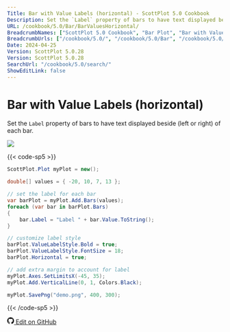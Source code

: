 ```yaml
---
Title: Bar with Value Labels (horizontal) - ScottPlot 5.0 Cookbook
Description: Set the `Label` property of bars to have text displayed beside (left or right) of each bar.
URL: /cookbook/5.0/Bar/BarValuesHorizontal/
BreadcrumbNames: ["ScottPlot 5.0 Cookbook", "Bar Plot", "Bar with Value Labels (horizontal)"]
BreadcrumbUrls: ["/cookbook/5.0/", "/cookbook/5.0/Bar", "/cookbook/5.0/Bar/BarValuesHorizontal"]
Date: 2024-04-25
Version: ScottPlot 5.0.28
Version: ScottPlot 5.0.28
SearchUrl: "/cookbook/5.0/search/"
ShowEditLink: false
---
```


# Bar with Value Labels (horizontal)


Set the `Label` property of bars to have text displayed beside (left or right) of each bar.

[![](/cookbook/5.0/images/BarValuesHorizontal.png?240425082609)](/cookbook/5.0/images/BarValuesHorizontal.png?240425082609)

{{< code-sp5 >}}

```cs
ScottPlot.Plot myPlot = new();

double[] values = { -20, 10, 7, 13 };

// set the label for each bar
var barPlot = myPlot.Add.Bars(values);
foreach (var bar in barPlot.Bars)
{
    bar.Label = "Label " + bar.Value.ToString();
}

// customize label style
barPlot.ValueLabelStyle.Bold = true;
barPlot.ValueLabelStyle.FontSize = 18;
barPlot.Horizontal = true;

// add extra margin to account for label
myPlot.Axes.SetLimitsX(-45, 35);
myPlot.Add.VerticalLine(0, 1, Colors.Black);

myPlot.SavePng("demo.png", 400, 300);

```

{{< /code-sp5 >}}

<a href='https://github.com/ScottPlot/ScottPlot/blob/main/src/ScottPlot5/ScottPlot5%20Cookbook/Recipes/PlotTypes/Bar.cs'><svg xmlns="http://www.w3.org/2000/svg" width="16" height="16" fill="currentColor" class="mb-1 bi bi-github" viewBox="0 0 16 16">
  <path d="M8 0C3.58 0 0 3.58 0 8c0 3.54 2.29 6.53 5.47 7.59.4.07.55-.17.55-.38 0-.19-.01-.82-.01-1.49-2.01.37-2.53-.49-2.69-.94-.09-.23-.48-.94-.82-1.13-.28-.15-.68-.52-.01-.53.63-.01 1.08.58 1.23.82.72 1.21 1.87.87 2.33.66.07-.52.28-.87.51-1.07-1.78-.2-3.64-.89-3.64-3.95 0-.87.31-1.59.82-2.15-.08-.2-.36-1.02.08-2.12 0 0 .67-.21 2.2.82.64-.18 1.32-.27 2-.27s1.36.09 2 .27c1.53-1.04 2.2-.82 2.2-.82.44 1.1.16 1.92.08 2.12.51.56.82 1.27.82 2.15 0 3.07-1.87 3.75-3.65 3.95.29.25.54.73.54 1.48 0 1.07-.01 1.93-.01 2.2 0 .21.15.46.55.38A8.01 8.01 0 0 0 16 8c0-4.42-3.58-8-8-8"/>
</svg> Edit on GitHub</a>

